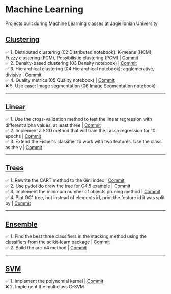# Machine Learning

Projects built during Machine Learning classes at Jagiellonian University

## [Clustering](https://github.com/michalzuch/machine-learning/blob/main/Clustering/07%20Exercises.ipynb)

✅ 1. Distributed clustering (02 Distributed notebook): K-means (HCM), Fuzzy clustering (FCM), Possibilistic clustering (PCM) | [Commit](https://github.com/michalzuch/machine-learning/commit/f9fa7e2495111eae0e3465aa317d162ccc1f48b5)  
✅ 2. Density-based clustering (03 Density notebook) | [Commit](https://github.com/michalzuch/machine-learning/commit/9a9aa9bed6c8a4216a6b2a9dd9a5666df51fa9e1)  
✅ 3. Hierarchical clustering (04 Hierarchical notebook): agglomerative, divisive | [Commit](https://github.com/michalzuch/machine-learning/commit/e937a478379ddd456da603f749ec744bae9ab032)  
✅ 4. Quality metrics (05 Quality notebook) | [Commit](https://github.com/michalzuch/machine-learning/commit/04915f599e84e49c9cdd13cea586ff2bfc5c6b9c)  
❌ 5. Use case: Image segmentation (06 Image Segmentation notebook)

---

## [Linear](https://github.com/michalzuch/machine-learning/blob/main/Linear/04%20Exercises.ipynb)

✅ 1. Use the cross-validation method to test the linear regression with different alpha values, at least three | [Commit](https://github.com/michalzuch/machine-learning/commit/a07cb13d0e9803b2530cccd210c4f09d5d1b972e)  
✅ 2. Implement a SGD method that will train the Lasso regression for 10 epochs | [Commit](https://github.com/michalzuch/machine-learning/commit/862b4f4bf72e64dfc792bdbb1381d482c8b4a0ba)  
✅ 3. Extend the Fisher's classifier to work with two features. Use the class as the y | [Commit](https://github.com/michalzuch/machine-learning/commit/2433ad27cf4b647136fbdd6f73926cd162c54f0e)

---

## [Trees](https://github.com/michalzuch/machine-learning/blob/main/Trees/05%20Exercises.ipynb)

✅ 1. Rewrite the CART method to the Gini index | [Commit](https://github.com/michalzuch/machine-learning/commit/a8485142891c750d91b1c1d36f58aceaf62f59ae)  
✅ 2. Use pydot do draw the tree for C4.5 example | [Commit](https://github.com/michalzuch/machine-learning/commit/00c4e0db5a5ce6f68cef74fec9243aab80393f44)  
✅ 3. Implement the minimum number of objects pruning method | [Commit](https://github.com/michalzuch/machine-learning/commit/056764dcbf2a931721ff214d47293a4f4bf26de5)  
✅ 4. Plot OC1 tree, but instead of elements id, print the feature id it was split by | [Commit](https://github.com/michalzuch/machine-learning/commit/58e3d95b039a1146fe83bd17e5c6dc459417c17f)

---

## [Ensemble](https://github.com/michalzuch/machine-learning/blob/main/Ensemble/05%20Exercises.ipynb)

✅ 1. Find the best three classifiers in the stacking method using the classifiers from the scikit-learn package | [Commit](https://github.com/michalzuch/machine-learning/commit/e30323b793203346b5b102ff950b8f82e3f11c69)  
✅ 2. Build the arc-x4 method | [Commit](https://github.com/michalzuch/machine-learning/commit/ec422b630aac094fa895ca3c70cabb647929911b)

---

## [SVM](https://github.com/michalzuch/machine-learning/blob/main/SVM/04%20Exercises.ipynb)

✅ 1. Implement the polynomial kernel | [Commit](https://github.com/michalzuch/machine-learning/commit/934df4f211b840e8e46adeea97b81a275d1d0651)  
❌ 2. Implement the multiclass C-SVM
